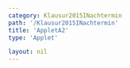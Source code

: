 ```yaml
---
category: Klausur2015INachtermin
path: '/Klausur2015INachtermin'
title: 'AppletA2'
type: 'Applet'

layout: nil
---
```

<script type="text/javascript" src="https://cdnjs.cloudflare.com/ajax/libs/jsxgraph/0.99.7/jsxgraphcore.js"></script>
<link type="text/css" href="https://cdnjs.cloudflare.com/ajax/libs/jsxgraph/0.99.6/jsxgraph.css"><link rel="stylesheet" type="text/css" href="//cdnjs.cloudflare.com/ajax/libs/jsxgraph/0.99.7/jsxgraph.css" />
<div id="30154" class="jxgbox" style="width:500px; height:500px">
<script type="text/javascript">
(function(){
 var board = JXG.JSXGraph.initBoard('30154', {
                boundingbox: [-15, 15, 15, -15],
                axis: true
                
            });
var f = x=> 0.5*x+2;
var pf = board.create('functiongraph', [f], {strokecolor:'black', strokeWidth:3});

var A = board.create('glider', [0,0,pf], {color:'orange'});

var C = board.create('point', [function(){return 1.87*A.X()+1.73}, function(){return -1.23*A.X()+7.20}], {name:'C'});
var AC = board.create('line', [A, C], {straightFirst:false, straightLast:false})

var B = board.create('point', [3,1], {fixed:true});
var AB = board.create('line', [A, B], {straightFirst:false, straightLast:false})
var CB = board.create('line', [C, B], {straightFirst:false, straightLast:false})
})();
  
  </script>
  </div>
